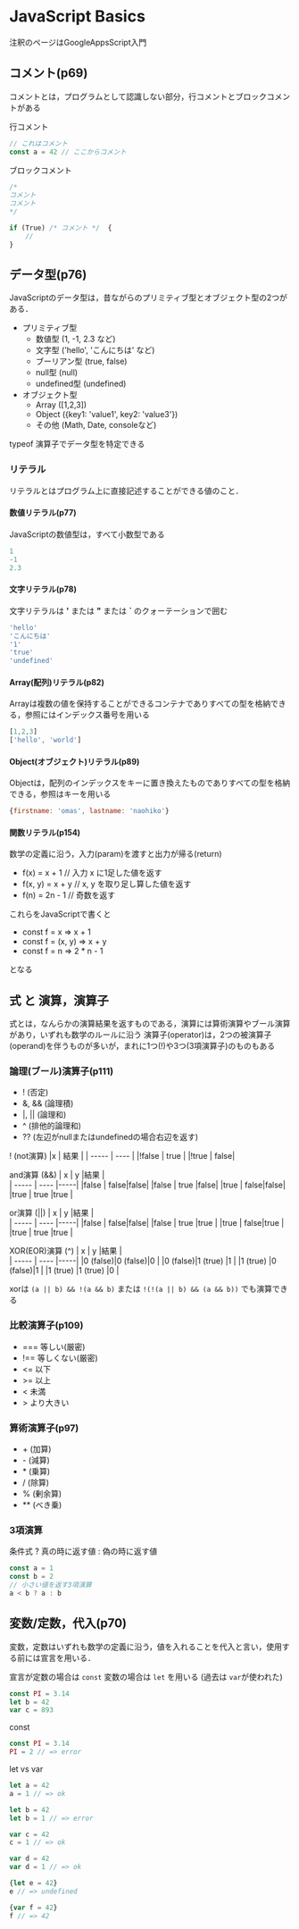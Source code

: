 # JavaScript Basics

注釈のページはGoogleAppsScript入門

## コメント(p69)

コメントとは，プログラムとして認識しない部分，行コメントとブロックコメントがある

行コメント
```js
// これはコメント
const a = 42 // ここからコメント
```

ブロックコメント
```js
/*
コメント
コメント
*/

if (True) /* コメント */  {
    //
}
```

## データ型(p76)

JavaScriptのデータ型は，昔ながらのプリミティブ型とオブジェクト型の2つがある．

- プリミティブ型
    - 数値型 (1, -1, 2.3 など)
    - 文字型 ('hello', 'こんにちは' など)
    - ブーリアン型 (true, false) 
    - null型 (null)
    - undefined型 (undefined)
- オブジェクト型
    - Array ([1,2,3])
    - Object ({key1: 'value1', key2: 'value3'})
    - その他 (Math, Date, consoleなど)

typeof 演算子でデータ型を特定できる

### リテラル

リテラルとはプログラム上に直接記述することができる値のこと．


#### 数値リテラル(p77)

JavaScriptの数値型は，すべて小数型である

```js
1
-1
2.3
```
#### 文字リテラル(p78)

文字リテラルは **'** または **"** または **`** のクォーテーションで囲む

```js
'hello'
'こんにちは'
'1'
'true'
'undefined'
```

#### Array(配列)リテラル(p82)

Arrayは複数の値を保持することができるコンテナでありすべての型を格納できる，参照にはインデックス番号を用いる

```js
[1,2,3]
['hello', 'world']
```

#### Object(オブジェクト)リテラル(p89)

Objectは，配列のインデックスをキーに置き換えたものでありすべての型を格納できる，参照はキーを用いる

```js
{firstname: 'omas', lastname: 'naohiko'}
```

#### 関数リテラル(p154)

数学の定義に沿う，入力(param)を渡すと出力が帰る(return)

- f(x) = x + 1      // 入力 x に1足した値を返す
- f(x, y) = x + y   // x, y を取り足し算した値を返す
- f(n) = 2n - 1     // 奇数を返す

これらをJavaScriptで書くと

- const f = x => x + 1
- const f = (x, y) => x + y
- const f = n => 2 * n - 1

となる


## 式 と 演算，演算子

式とは，なんらかの演算結果を返すものである，演算には算術演算やブール演算があり，いずれも数学のルールに沿う
演算子(operator)は，2つの被演算子(operand)を伴うものが多いが，まれに1つ(!)や3つ(3項演算子)のものもある 

### 論理(ブール)演算子(p111)

- ! (否定)
- &, &&  (論理積)
- |, ||  (論理和)
- ^   (排他的論理和)
- ?? (左辺がnullまたはundefinedの場合右辺を返す)

! (not演算)
|x      | 結果 |
| ----- | ---- |
|!false | true |
|!true  | false| 

and演算 (&&)
| x     |  y   |結果 |      
| ----- | ---- |-----|
|false  | false|false|
|false  | true |false| 
|true   | false|false|
|true   | true |true | 

or演算  (||)
| x     |  y   |結果 |      
| ----- | ---- |-----|
|false  | false|false|
|false  | true |true | 
|true   | false|true |
|true   | true |true | 

XOR(EOR)演算 (^)
| x       |  y      |結果 |      
| -----   | ----    |-----|
|0 (false)|0 (false)|0    |
|0 (false)|1 (true) |1    | 
|1 (true) |0 (false)|1    |
|1 (true) |1 (true) |0    | 

xorは ```(a || b) && !(a && b)``` または ```!(!(a || b) && (a && b))``` でも演算できる


### 比較演算子(p109)

- === 等しい(厳密)
- !== 等しくない(厳密)
- <=  以下
- \>=  以上
- <   未満
- \>   より大きい

### 算術演算子(p97)

- \+ (加算)
- \- (減算)
- \* (乗算)
- / (除算)
- % (剰余算)
- ** (べき乗)

### 3項演算

条件式 ? 真の時に返す値 : 偽の時に返す値

```js
const a = 1
const b = 2
// 小さい値を返す3項演算
a < b ? a : b
```

## 変数/定数，代入(p70)

変数，定数はいずれも数学の定義に沿う，値を入れることを代入と言い，使用する前には宣言を用いる．

宣言が定数の場合は ```const``` 変数の場合は ```let``` を用いる (過去は ```var```が使われた)

```js
const PI = 3.14
let b = 42
var c = 893
```

const
```js
const PI = 3.14
PI = 2 // => error
```

let vs var
```js
let a = 42
a = 1 // => ok

let b = 42
let b = 1 // => error

var c = 42
c = 1 // => ok

var d = 42
var d = 1 // => ok

{let e = 42}
e // => undefined

{var f = 42}
f // => 42
```